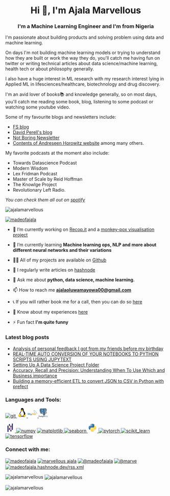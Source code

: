 <h1 align="center">Hi 👋, I'm Ajala Marvellous</h1>
<h3 align="center"> I'm a Machine Learning Engineer and I'm from Nigeria
  </h3>
 I'm passionate about building products and solving problem using data and machine learning. 

On days I'm not building machine learning models or trying to understand how they are built or work the way they do, you'll catch me having fun on twitter or writing technical articles about data science/machine learning, health tech or about philosophy generally.

 I also have a huge interest in ML research with my research interest lying in Applied ML in lifesciences/healthcare, biotechnology and drug discovery.


I'm an avid lover of books📚 and knowledge generally, so on most days, you'll catch me reading some book, blog, listening to some podcast or watching some youtube video.

Some of my favourite blogs and newsletters include:
* [FS blog](https://fs.blog/)
* [David Perell's blog](https://perell.com/)
* [Not Boring Newsletter](https://notboring.co)
* [Contents of Andreseen Horowitz website](https://a16z.com/content/)
among many others.

My favorite podcasts at the moment also include:
* Towards Datascience Podcast
* Modern Wisdom
* Lex Fridman Podcast
* Master of Scale by Reid Hoffman
* The Knowlge Project
* Revolutionary Left Radio.

_You can check them all out on [spotify](https://spotify.com/)_

          
<p align="left"> <img src="https://komarev.com/ghpvc/?username=ajalamarvellous&label=Profile%20views&color=0e75b6&style=flat" alt="ajalamarvellous" /> </p>

<p align="left"> 
  <a href="https://twitter.com/madeofajala" target="blank"><img src="https://img.shields.io/twitter/follow/madeofajala?logo=twitter&style=for-the-badge" alt="madeofajala" /></a>
</p>

- 🔭 I’m currently working on [Recop.it](https://www.github.com/ajalamarvellous/recop.it) and a [monkey-pox visualisation project](https://www.github.com/ajalamarvellous/monkey-pox-project)

- 🌱 I’m currently learning **Machine learning ops, NLP and more about different neural networks and their variations**

- 👨‍💻 All of my projects are available on [Github](https://github.com/ajalamarvellous?tab=repositories)

- 📝 I regularly write articles on [hashnode](https://madeofajala.hashnode.dev)

- 💬 Ask me about **python, data science, machine learning.**

- 📫 How to reach me **ajalaoluwamayowa00@gmail.com**

- 📞 If you will rather book me for a call, then you can do so [here](https://cal.com/madeofajala)

- 📄 Know about my experiences [here](https://drive.google.com/file/d/1JXK0w2GpcEtt_wutG-OFMsrI4PwGILfi/view?usp=sharing)

- ⚡ Fun fact **I'm quite funny**

### Latest blog posts
<!-- BLOG-POST-LIST:START -->
- [Analysis of personal feedback I got from my friends before my birthday](https://madeofajala.hashnode.dev/analysis-of-personal-feedback-i-got-from-my-friends-before-my-birthday)
- [REAL-TIME AUTO CONVERSION OF YOUR NOTEBOOKS TO PYTHON SCRIPTS USING JUPYTEXT](https://madeofajala.hashnode.dev/real-time-auto-conversion-of-your-notebooks-to-python-scripts-using-jupytext)
- [Setting Up A Data Science Project Folder](https://madeofajala.hashnode.dev/setting-up-a-data-science-project-folder)
- [Accuracy, Recall and Precision: Understanding When To Use Which and Business importance](https://madeofajala.hashnode.dev/accuracy-recall-and-precision-understanding-when-to-use-which-and-business-importance)
- [Building a memory-efficient ETL to convert JSON to CSV in Python with prefect](https://madeofajala.hashnode.dev/building-a-memory-efficient-etl-to-convert-json-to-csv-in-python-with-prefect)
<!-- BLOG-POST-LIST:END -->


<h3 align="left">Languages and Tools:</h3>
<p align="left"> <a href="https://git-scm.com/" target="_blank" rel="noreferrer"> <img src="https://www.vectorlogo.zone/logos/git-scm/git-scm-icon.svg" alt="git" width="30" height="30"/> </a> <a href="https://www.linux.org/" target="_blank" rel="noreferrer"> <img src="https://raw.githubusercontent.com/devicons/devicon/master/icons/linux/linux-original.svg" alt="linux" width="30" height="30"/> </a> <a href="https://www.mysql.com/" target="_blank" rel="noreferrer"> <img src="https://raw.githubusercontent.com/devicons/devicon/master/icons/mysql/mysql-original-wordmark.svg" alt="mysql" width="30" height="30"/> </a> <a href="https://www.postgresql.org" target="_blank" rel="noreferrer"> <img src="https://raw.githubusercontent.com/devicons/devicon/master/icons/postgresql/postgresql-original-wordmark.svg" alt="postgresql" width="30" height="30"/> <p align="left"> <a href="https://pandas.pydata.org/" target="_blank" rel="noreferrer"> <img src="https://raw.githubusercontent.com/devicons/devicon/2ae2a900d2f041da66e950e4d48052658d850630/icons/pandas/pandas-original.svg" alt="pandas" width="30" height="30"/> <a href="https://numpy.org/" target="_blank" rel="noreferrer"> <img src="https://user-images.githubusercontent.com/67586773/105040771-43887300-5a88-11eb-9f01-bee100b9ef22.png" alt="numpy" width="30" height="30"/></a> </a> <a href="https://www.matplotlib.org" target="_blank" rel="noreferrer"> <img src="https://upload.wikimedia.org/wikipedia/commons/thumb/0/01/Created_with_Matplotlib-logo.svg/1024px-Created_with_Matplotlib-logo.svg.png" alt="matplotlib" width="30" height="30"/> </a> <a href="https://seaborn.pydata.org/" target="_blank" rel="noreferrer"> <img src="https://seaborn.pydata.org/_images/logo-tall-lightbg.svg" alt="seaborn" width="30" height="30"/> </a> <a href="https://www.python.org" target="_blank" rel="noreferrer"> <img src="https://raw.githubusercontent.com/devicons/devicon/master/icons/python/python-original.svg" alt="python" width="30" height="30"/> </a> <a href="https://pytorch.org/" target="_blank" rel="noreferrer"> <img src="https://www.vectorlogo.zone/logos/pytorch/pytorch-icon.svg" alt="pytorch" width="30" height="30"/> </a> <a href="https://scikit-learn.org/" target="_blank" rel="noreferrer"> <img src="https://upload.wikimedia.org/wikipedia/commons/0/05/Scikit_learn_logo_small.svg" alt="scikit_learn" width="30" height="30"/> </a> <a href="https://www.tensorflow.org" target="_blank" rel="noreferrer"> <img src="https://www.vectorlogo.zone/logos/tensorflow/tensorflow-icon.svg" alt="tensorflow" width="30" height="30"/> </a> </p>


<h3 align="left">Connect with me:</h3>
<p align="left">
<a href="https://twitter.com/madeofajala" target="blank"><img align="center" src="https://img.shields.io/badge/twitter-blue?logo=twitter&style=for-the-badge" alt="madeofajala"/></a>
<a href="https://linkedin.com/in/marvellousajala" target="blank"><img align="center" src="https://img.shields.io/badge/linkedin-blue?logo=linkedin&style=for-the-badge" alt="marvellous ajala" /></a>
<a href="https://instagram.com/madeofajala" target="blank"><img align="center" src="https://img.shields.io/badge/Instagram-orange?logo=instagram&style=for-the-badge" alt="@madeofajala"/></a>
<a href="https://hashnode.com/@marve" target="blank"><img align="center" src="https://img.shields.io/badge/hashnode-blue?logo=hashnode&style=for-the-badge" alt="@marve" /></a>
<a href="/madeofajala.hashnode.dev/rss.xml" target="blank"><img align="center" src="https://raw.githubusercontent.com/rahuldkjain/github-profile-readme-generator/master/src/images/icons/Social/rss.svg" alt="madeofajala.hashnode.dev/rss.xml" height="30" width="40" /></a>
</p>


<p><img align="left" src="https://github-readme-stats.vercel.app/api/top-langs?username=ajalamarvellous&show_icons=true&locale=en&layout=compact" alt="ajalamarvellous" /></p>

<p>&nbsp;<img align="center" src="https://github-readme-stats.vercel.app/api?username=ajalamarvellous&show_icons=true&locale=en" alt="ajalamarvellous" /></p>

<p><img align="center" src="https://github-readme-streak-stats.herokuapp.com/?user=ajalamarvellous&" alt="ajalamarvellous" /></p>

